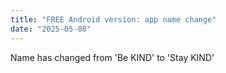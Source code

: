 ```yaml
---
title: "FREE Android version: app name change"
date: "2025-05-08"
---
```


Name has changed from 'Be KIND' to 'Stay KIND'
